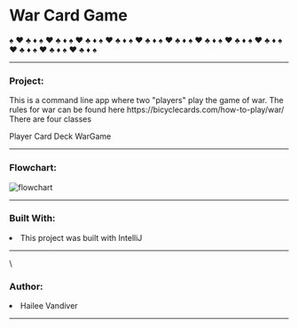 # War Card Game
:spades: :hearts: :clubs: :diamonds: :spades: :hearts: :clubs: :diamonds: :spades: :hearts: :clubs: :diamonds: :spades: :hearts: :clubs: :diamonds: :spades: :hearts: :clubs: :diamonds: :spades: :hearts: :clubs: :diamonds: :spades: :hearts: :clubs: :diamonds: :spades: :hearts: :clubs: :diamonds: :spades: :hearts: :clubs: :diamonds: :spades: :hearts: :clubs: :diamonds: :spades: :hearts: :clubs: :diamonds: :spades: :hearts: :clubs: :diamonds: :spades:
<hr size = "4">

<h3> Project: </h3>
This is a command line app where two "players" play the game of war. The rules for war can be found here https://bicyclecards.com/how-to-play/war/
There are four classes 

Player 
Card
Deck 
WarGame
 <hr size = "4">
 
 <h3> Flowchart: </h3>
 
![flowchart](https://.png)
 
 
 
<hr size = "4">

<h3> Built With: </h3>
      <li>This project was built with IntelliJ </li>
      <hr size = "4">
      
\
      
<h3> Author: </h3>
      <li>Hailee Vandiver </li>
     
<hr size = "4">
